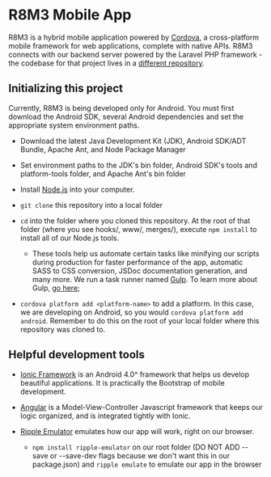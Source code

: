# R8M3 Mobile App

R8M3 is a hybrid mobile application powered by [Cordova](http://cordova.apache.org/), a cross-platform mobile framework for web applications, complete with native APIs. R8M3 connects with our backend server powered by the Laravel PHP framework - the codebase for that project lives in a [different repository](https://bitbucket.org/forfronttechnology/r8m3). 


## Initializing this project

Currently, R8M3 is being developed only for Android. You must first download the Android SDK, several Android dependencies and set the appropriate system environment paths.

- Download the latest Java Development Kit (JDK), Android SDK/ADT Bundle, Apache Ant, and Node Package Manager
    
- Set environment paths to the JDK's bin folder, Android SDK's tools and platform-tools folder, and Apache Ant's bin folder

- Install [Node.js](http://nodejs.org/) into your computer.

- `git clone` this repository into a local folder

- `cd` into the folder where you cloned this repository. At the root of that folder (where you see hooks/, www/, merges/), execute `npm install` to install all of our Node.js tools. 

	* These tools help us automate certain tasks like minifying our scripts during production for faster performance of the app, automatic SASS to CSS conversion, JSDoc documentation generation, and many more. We run a task runner named [Gulp](http://gulpjs.com/). To learn more about Gulp, [go here](https://github.com/gulpjs/gulp/blob/master/README.md#gulp-----);

- `cordova platform add <platform-name>` to add a platform. In this case, we are developing on Android, so you would `cordova platform add android`. Remember to do this on the root of your local folder where this repository was cloned to.


## Helpful development tools

- [Ionic Framework](http://ionicframework.com/) is an Android 4.0^ framework that helps us develop beautiful applications. It is practically the Bootstrap of mobile development.

- [Angular](https://angularjs.org/) is a Model-View-Controller Javascript framework that keeps our logic organized, and is integrated tightly with Ionic.

- [Ripple Emulator](https://www.npmjs.org/package/ripple-emulator) emulates how our app will work, right on our browser. 

	* `npm install ripple-emulator` on our root folder (DO NOT ADD --save or --save-dev flags because we don't want this in our package.json) and `ripple emulate` to emulate our app in the browser